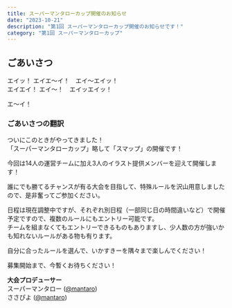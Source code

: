 ```yaml
---
title: スーパーマンタローカップ開催のお知らせ
date: "2023-10-21"
description: "第1回 スーパーマンタローカップ開催のお知らせです！"
category: "第1回 スーパーマンタローカップ"
---
```


## ごあいさつ

エイッ！ エイエ〜イ！　エイ〜エイッ！  
エイエイ！ エイ〜！　エイッエイッ！

エ〜イ！

### ごあいさつの翻訳

ついにこのときがやってきました！  
「スーパーマンタローカップ」略して「スマップ」の開催です！

今回は14人の運営チームに加え3人のイラスト提供メンバーを迎えて開催します！

誰にでも勝てるチャンスが有る大会を目指して、特殊ルールを沢山用意しましたので、是非奮ってご参加ください。

日程は現在調整中ですが、それぞれ別日程（一部同じ日の時間違いなど）で開催予定ですので、複数のルールにもエントリー可能です。  
チームを組まなくてもエントリーできるものもありますし、少人数の方が強いかも知れないルールがある物も有ります。

自分に合ったルールを選んで、いかすきーを隅々まで楽しんでください！

募集開始まで、今暫くお待ちください！

**大会プロデューサー**  
スーパーマンタロー ([@mantaro](https://ikaskey.bktsk.com/@mantaro))  
ささぴよ ([@mantaro](https://ikaskey.bktsk.com/@sasapiyo))
